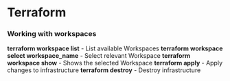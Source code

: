 # Terraform

### Working with workspaces

**terraform workspace list** - List available Workspaces
**terraform workspace select workspace_name** - Select relevant Workspace
**terraform workspace show** - Shows the selected Workspace
**terraform apply** - Apply changes to infrastructure
**terraform destroy** - Destroy infrastructure
